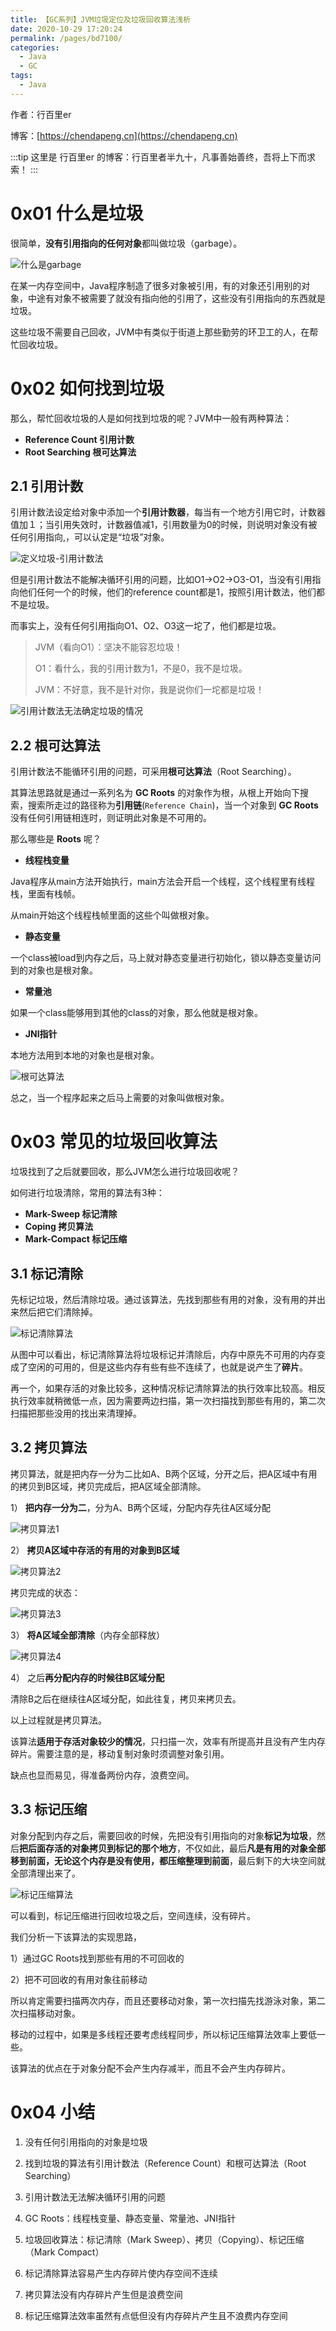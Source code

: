```yaml
---
title: 【GC系列】JVM垃圾定位及垃圾回收算法浅析
date: 2020-10-29 17:20:24
permalink: /pages/bd7100/
categories: 
  - Java
  - GC
tags: 
  - Java
---
```


作者：行百里er

博客：[https://chendapeng.cn](https://chendapeng.cn)

:::tip
这里是 行百里er 的博客：行百里者半九十，凡事善始善终，吾将上下而求索！
:::


# 0x01 什么是垃圾

很简单，**没有引用指向的任何对象**都叫做垃圾（garbage）。

![什么是garbage](https://p3-juejin.byteimg.com/tos-cn-i-k3u1fbpfcp/1369756d9d254436bfbf0649b6067f6b~tplv-k3u1fbpfcp-zoom-in-crop-mark:3024:0:0:0.awebp)

在某一内存空间中，Java程序制造了很多对象被引用，有的对象还引用别的对象，中途有对象不被需要了就没有指向他的引用了，这些没有引用指向的东西就是垃圾。

这些垃圾不需要自己回收，JVM中有类似于街道上那些勤劳的环卫工的人，在帮忙回收垃圾。

# 0x02 如何找到垃圾

那么，帮忙回收垃圾的人是如何找到垃圾的呢？JVM中一般有两种算法：
- **Reference Count 引用计数**
- **Root Searching 根可达算法**

## 2.1 引用计数

引用计数法设定给对象中添加一个**引用计数器**，每当有一个地方引用它时，计数器值加１；当引用失效时，计数器值减1，引用数量为0的时候，则说明对象没有被任何引用指向,，可以认定是“垃圾”对象。

![定义垃圾-引用计数法](https://p3-juejin.byteimg.com/tos-cn-i-k3u1fbpfcp/52976e1abdcc4689b35816b531c70f6b~tplv-k3u1fbpfcp-zoom-in-crop-mark:3024:0:0:0.awebp)

但是引用计数法不能解决循环引用的问题，比如O1->O2->O3-O1，当没有引用指向他们任何一个的时候，他们的reference count都是1，按照引用计数法，他们都不是垃圾。

而事实上，没有任何引用指向O1、O2、O3这一坨了，他们都是垃圾。

> JVM（看向O1）：坚决不能容忍垃圾！
>
> O1：看什么，我的引用计数为1，不是0，我不是垃圾。
>
> JVM：不好意，我不是针对你，我是说你们一坨都是垃圾！

![引用计数法无法确定垃圾的情况](https://p3-juejin.byteimg.com/tos-cn-i-k3u1fbpfcp/63f646c6510f4c5a9f18edd6e0cb4e40~tplv-k3u1fbpfcp-zoom-in-crop-mark:3024:0:0:0.awebp)

## 2.2 根可达算法

引用计数法不能循环引用的问题，可采用**根可达算法**（Root Searching）。

其算法思路就是通过一系列名为 **GC Roots** 的对象作为根，从根上开始向下搜索，搜索所走过的路径称为**引用链**(`Reference Chain`)，当一个对象到 **GC Roots** 没有任何引用链相连时，则证明此对象是不可用的。

那么哪些是 **Roots** 呢？

- **线程栈变量**

Java程序从main方法开始执行，main方法会开启一个线程，这个线程里有线程栈，里面有栈帧。

从main开始这个线程栈帧里面的这些个叫做根对象。

- **静态变量**

一个class被load到内存之后，马上就对静态变量进行初始化，锁以静态变量访问到的对象也是根对象。

- **常量池**

如果一个class能够用到其他的class的对象，那么他就是根对象。

- **JNI指针**

本地方法用到本地的对象也是根对象。

![根可达算法](https://p3-juejin.byteimg.com/tos-cn-i-k3u1fbpfcp/1a6f0d74858541bd9724040a3988bc30~tplv-k3u1fbpfcp-zoom-in-crop-mark:3024:0:0:0.awebp)

总之，当一个程序起来之后马上需要的对象叫做根对象。

# 0x03 常见的垃圾回收算法

垃圾找到了之后就要回收，那么JVM怎么进行垃圾回收呢？

如何进行垃圾清除，常用的算法有3种：

- **Mark-Sweep 标记清除**
- **Coping 拷贝算法**
- **Mark-Compact 标记压缩**

## 3.1 标记清除

先标记垃圾，然后清除垃圾。通过该算法，先找到那些有用的对象，没有用的并出来然后把它们清除掉。

![标记清除算法](https://p3-juejin.byteimg.com/tos-cn-i-k3u1fbpfcp/deb97092fdbf4e86bb753b609e9ff131~tplv-k3u1fbpfcp-zoom-in-crop-mark:3024:0:0:0.awebp)

从图中可以看出，标记清除算法将垃圾标记并清除后，内存中原先不可用的内存变成了空闲的可用的，但是这些内存有些有些不连续了，也就是说产生了**碎片**。

再一个，如果存活的对象比较多，这种情况标记清除算法的执行效率比较高。相反执行效率就稍微低一点，因为需要两边扫描，第一次扫描找到那些有用的，第二次扫描把那些没用的找出来清理掉。

## 3.2 拷贝算法

拷贝算法，就是把内存一分为二比如A、B两个区域，分开之后，把A区域中有用的拷贝到B区域，拷贝完成后，把A区域全部清除。

1） **把内存一分为二**，分为A、B两个区域，分配内存先往A区域分配

![拷贝算法1](https://p3-juejin.byteimg.com/tos-cn-i-k3u1fbpfcp/2403717375cc43a49fd5e209a47554da~tplv-k3u1fbpfcp-zoom-in-crop-mark:3024:0:0:0.awebp)

2） **拷贝A区域中存活的有用的对象到B区域**

![拷贝算法2](https://p3-juejin.byteimg.com/tos-cn-i-k3u1fbpfcp/73781ae3c0bd4f9eac9f9a07e4ffc1c7~tplv-k3u1fbpfcp-zoom-in-crop-mark:3024:0:0:0.awebp)

拷贝完成的状态：

![拷贝算法3](https://p3-juejin.byteimg.com/tos-cn-i-k3u1fbpfcp/159e425fdb524cc1ac056895f16ef93a~tplv-k3u1fbpfcp-zoom-in-crop-mark:3024:0:0:0.awebp)

3） **将A区域全部清除**（内存全部释放）

![拷贝算法4](https://p3-juejin.byteimg.com/tos-cn-i-k3u1fbpfcp/4ff4a0157e9d43c8b2fdb014a991f4c2~tplv-k3u1fbpfcp-zoom-in-crop-mark:3024:0:0:0.awebp)

4） 之后**再分配内存的时候往B区域分配**

清除B之后在继续往A区域分配，如此往复，拷贝来拷贝去。

以上过程就是拷贝算法。

该算法**适用于存活对象较少的情况**，只扫描一次，效率有所提高并且没有产生内存碎片。需要注意的是，移动复制对象时须调整对象引用。

缺点也显而易见，得准备两份内存，浪费空间。

## 3.3 标记压缩

对象分配到内存之后，需要回收的时候，先把没有引用指向的对象**标记为垃圾**，然后**把后面存活的对象拷贝到标记的那个地方**，不仅如此，最后**凡是有用的对象全部移到前面，无论这个内存是没有使用，都压缩整理到前面**，最后剩下的大块空间就全部清理出来了。

![标记压缩算法](https://p3-juejin.byteimg.com/tos-cn-i-k3u1fbpfcp/50fb74d4cc3f458d993c4a947777235a~tplv-k3u1fbpfcp-zoom-in-crop-mark:3024:0:0:0.awebp)

可以看到，标记压缩进行回收垃圾之后，空间连续，没有碎片。

我们分析一下该算法的实现思路，

1）通过GC Roots找到那些有用的不可回收的

2）把不可回收的有用对象往前移动

所以肯定需要扫描两次内存，而且还要移动对象，第一次扫描先找游泳对象，第二次扫描移动对象。

移动的过程中，如果是多线程还要考虑线程同步，所以标记压缩算法效率上要低一些。

该算法的优点在于对象分配不会产生内存减半，而且不会产生内存碎片。

# 0x04 小结

1. 没有任何引用指向的对象是垃圾


2. 找到垃圾的算法有引用计数法（Reference Count）和根可达算法（Root Searching）


3. 引用计数法无法解决循环引用的问题


4. GC Roots：线程栈变量、静态变量、常量池、JNI指针


5. 垃圾回收算法：标记清除（Mark Sweep）、拷贝（Copying）、标记压缩（Mark Compact）


6. 标记清除算法容易产生内存碎片使内存空间不连续


7. 拷贝算法没有内存碎片产生但是浪费空间


8. 标记压缩算法效率虽然有点低但没有内存碎片产生且不浪费内存空间

